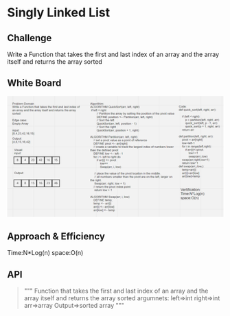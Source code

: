 # Singly Linked List

## Challenge

<!-- Description of the challenge -->

Write a Function that takes the first and last index of an array and the array itself and returns the array sorted

## White Board
![w](../../quicksort.png)

## Approach & Efficiency
<!-- What approach did you take? Why? What is the Big O space/time for this approach? -->
Time:N*Log(n)
space:O(n)

## API
<!-- Description of each method publicly available to your Linked List -->
>
> """
     Function that takes the first and last index of an array and the array itself and returns the array sorted
     argumnets:
     left=>int
     right=>int
     arr=>array
     Output=>sorted array
    """
